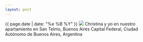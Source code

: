 ```yaml
---
layout: post
---
```


<p>
  <time>{{ page.date | date: "%e %B %Y" }}</time>
  <img src="https://s3.amazonaws.com/life.aaronjgreenberg.com/68.jpg">
  Christina y yo en nuestro apartamiento en San Telmo, Buenos Aires Capital Federal, Ciudad Autónomo de Buenos Aires, Argentina
</p>

